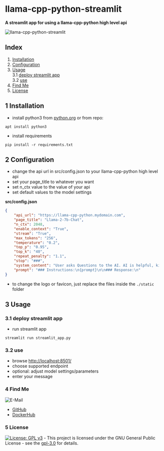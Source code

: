 # llama-cpp-python-streamlit

**A streamlit app for using a llama-cpp-python high level api**

![llama-cpp-python-streamlit](https://github.com/3x3cut0r/llama-cpp-python-streamlit/assets/1408580/b22fa516-2f32-4d16-a9f2-429eee2a6f50)

## Index

1. [Installation](#install)
2. [Configuration](#config)
3. [Usage](#usage)  
   3.1 [deploy streamlit app](#deploy)  
   3.2 [use](#use)
4. [Find Me](#findme)
5. [License](#license)

## 1 Installation <a name="install"></a>

-   install python3 from [python.org](https://www.python.org/downloads/) or from repo:

```shell
apt install python3
```

-   install requirements

```shell
pip install -r requirements.txt
```

## 2 Configuration <a name="config"></a>

-   change the api url in src/config.json to your llama-cpp-python high level api
-   set your page_title to whatever you want
-   set n_ctx value to the value of your api
-   set default values to the model settings

**src/config.json**

```json
{
    "api_url": "https://llama-cpp-python.mydomain.com",
    "page_title": "Llama-2-7b-Chat",
    "n_ctx": 2048,
    "enable_context": "True",
    "stream": "True",
    "max_tokens": "256",
    "temperature": "0.2",
    "top_p": "0.95",
    "top_k": "40",
    "repeat_penalty": "1.1",
    "stop": "###",
    "system_content": "User asks Questions to the AI. AI is helpful, kind, obedient, honest, and knows its own limits.",
    "prompt": "### Instructions:\n{prompt}\n\n### Response:\n"
}
```

-   to change the logo or favicon, just replace the files inside the `./static` folder

## 3 Usage <a name="usage"></a>

### 3.1 deploy streamlit app <a name="deploy"></a>

-   run streamlit app

```shell
streamlit run streamlit_app.py
```

### 3.2 use <a name="use"></a>

-   browse [http://localhost:8501/](http://localhost:8501/)
-   choose supported endpoint
-   optional: adjust model settings/parameters
-   enter your message

### 4 Find Me <a name="findme"></a>

![E-Mail](https://img.shields.io/badge/E--Mail-julianreith%40gmx.de-red)

-   [GitHub](https://github.com/3x3cut0r)
-   [DockerHub](https://hub.docker.com/u/3x3cut0r)

### 5 License <a name="license"></a>

[![License: GPL v3](https://img.shields.io/badge/License-GPLv3-blue.svg)](https://www.gnu.org/licenses/gpl-3.0) - This project is licensed under the GNU General Public License - see the [gpl-3.0](https://www.gnu.org/licenses/gpl-3.0.en.html) for details.
